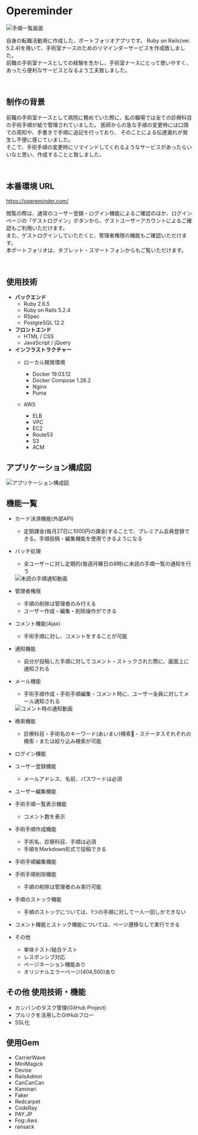 # Opereminder

<img src="./public/images/img/CF1E0F1B-E2F1-458B-BEA1-A10D0CEC1B0D_1_105_c.jpeg" alt="手順一覧画面">

自身の転職活動用に作成した、ポートフォリオアプリです。
Ruby on Rails(ver. 5.2.4)を用いて、手術室ナースのためのリマインダーサービスを作成致しました。<br>
前職の手術室ナースとしての経験を生かし、手術室ナースにとって使いやすく、あったら便利なサービスとなるよう工夫致しました。<br>

<br>

## 制作の背景

前職の手術室ナースとして病院に務めていた際に、私の職場では全ての診療科目の手術手順が紙で管理されていました。
医師からの急な手順の変更時には口頭での周知や、手書きで手順に追記を行っており、
そのことによる伝達漏れが発生し不便に感じていました。<br>
そこで、手術手順の変更時にリマインドしてくれるようなサービスがあったらいいなと思い、作成することと致しました。

<br>

## 本番環境 URL

https://opereminder.com/<br>

閲覧の際は、通常のユーザー登録・ログイン機能によるご確認のほか、ログインページの「ゲストログイン」ボタンから、ゲストユーザーアカウントによるご確認もご利用いただけます。<br>
また、ゲストログインしていただくと、管理者権限の機能もご確認いただけます。
<br>
本ポートフォリオは、タブレット・スマートフォンからもご覧いただけます。

<br>

## 使用技術

- **バックエンド**
  - Ruby 2.6.5
  - Ruby on Rails 5.2.4
  - RSpec
  - PostgreSQL 12.2
- **フロントエンド**
  - HTML / CSS
  - JavaScript / jQuery
- **インフラストラクチャー**
  - ローカル開発環境
    - Docker 19.03.12
    - Docker Compose 1.26.2
    - Nginx
    - Puma

  - AWS
    - ELB
    - VPC
    - EC2
    - Route53
    - S3
    - ACM

## アプリケーション構成図

<img src="./public/images/img/55698013-08BC-4FEB-9C4B-0793F6C88B9D.jpeg" alt="アプリケーション構成図">

## 機能一覧

- カード決済機能(外部API)
  - 定期課金(毎月27日に1000円の課金)することで、プレミアム会員登録できる。手順投稿・編集機能を使用できるようになる

- バッチ処理
  - 全ユーザーに対し定期的(毎週月曜日の8時)に未読の手順一覧の通知を行う
  <img src="./public/images/img/6240945A-EF5A-4054-8CC7-DA8B68643CDD.gif" alt="未読の手順通知動画">

- 管理者権限
  - 手順の削除は管理者のみ行える
  - ユーザー作成・編集・削除操作ができる

- コメント機能(Ajax)
  - 手術手順に対し、コメントをすることが可能

- 通知機能
  - 自分が投稿した手順に対してコメント・ストックされた際に、画面上に通知される

- メール機能
  - 手術手順作成・手術手順編集・コメント時に、ユーザー全員に対してメール通知される
  <img src="./public/images/img/F5AABE36-FC9E-43AC-A9E6-F8202BB5549B.gif" alt="コメント時の通知動画">

- 検索機能
  - 診療科目・手術名のキーワード(あいまい)検索・ステータスそれぞれの検索・または絞り込み検索が可能

- ログイン機能

- ユーザー登録機能
  - メールアドレス、名前、パスワードは必須

- ユーザー編集機能

- 手術手順一覧表示機能
  - コメント数を表示

- 手術手順作成機能
  - 手術名、診療科目、手順は必須
  - 手順をMarkdown形式で投稿できる

- 手術手順編集機能

- 手術手順削除機能
  - 手順の削除は管理者のみ実行可能

- 手順のストック機能
  - 手順のストックについては、1つの手順に対して一人一回しかできない

- コメント機能とストック機能については、ページ遷移なしで実行できる

- その他
  - 単体テスト/結合テスト
  - レスポンシブ対応
  - ページネーション機能あり
  - オリジナルエラーページ(404,500)あり

## その他 使用技術・機能
- カンバンのタスク管理(GitHub Project)
- プルリクを活用したGitHubフロー
- SSL化

## 使用Gem
* CarrierWave
* MiniMagick
* Devise
* RailsAdmin
* CanCanCan
* Kaminari
* Faker
* Redcarpet
* CodeRay
* PAY.JP
* Fog::Aws
* ransack